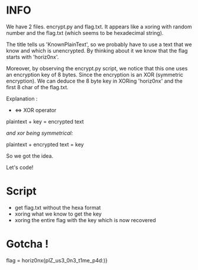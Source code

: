 # INFO 

We have 2 files. encrypt.py and flag.txt. It appears like a xoring with random number and the flag.txt (which seems to be hexadecimal string).

The title tells us 'KnownPlainText', so we probably have to use a text that we know and which is unencrypted. By thinking about it we know that the flag starts with 'horiz0nx'.

Moreover, by observing the encrypt.py script, we notice that this one uses an encryption key of 8 bytes. Since the encryption is an XOR (symmetric encryption). We can deduce the 8 byte key in XORing 'horiz0nx' and the first 8 char of the flag.txt.

Explanation :

+ <=> XOR operator

plaintext + key = encrypted text

_and xor being symmetrical:_

plaintext + encrypted text = key


So we got the idea.

Let's code! 

# Script 

- get flag.txt without the hexa format
- xoring what we know to get the key
- xoring the entire flag with the key which is now recovered

# Gotcha !

flag = horiz0nx{plZ_us3_0n3_t1me_p4d:)}


